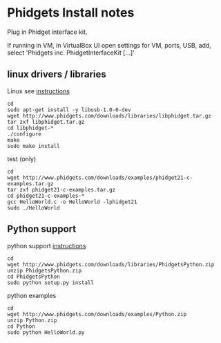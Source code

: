 # Phidgets Install notes


Plug in Phidget interface kit.

If running in VM, in VirtualBox UI open settings for VM, ports, USB, add, select 'Phidgets inc. PhidgetInterfaceKit [...]'

## linux drivers / libraries

Linux see [instructions](http://www.phidgets.com/docs/OS_-_Linux)
```
cd
sudo apt-get install -y libusb-1.0-0-dev 
wget http://www.phidgets.com/downloads/libraries/libphidget.tar.gz
tar zxf libphidget.tar.gz
cd libphidget-*
./configure
make
sudo make install
```

test (only)
```
cd
wget http://www.phidgets.com/downloads/examples/phidget21-c-examples.tar.gz
tar zxf phidget21-c-examples.tar.gz
cd phidget21-c-examples-*
gcc HelloWorld.c -o HelloWorld -lphidget21
sudo ./HelloWorld
```

## Python support

python support [instructions](http://www.phidgets.com/docs/Language_-_Python#Linux)
```
cd
wget http://www.phidgets.com/downloads/libraries/PhidgetsPython.zip
unzip PhidgetsPython.zip
cd PhidgetsPython
sudo python setup.py install
```

python examples
```
cd
wget http://www.phidgets.com/downloads/examples/Python.zip
unzip Python.zip
cd Python
sudo python HelloWorld.py
```


